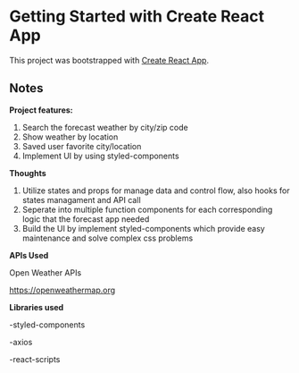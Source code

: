 # Getting Started with Create React App

This project was bootstrapped with [Create React App](https://github.com/facebook/create-react-app).

## Notes

**Project features:**

1. Search the forecast weather by city/zip code
2. Show weather by location
3. Saved user favorite city/location
4. Implement UI by using styled-components


**Thoughts**

1. Utilize states and props for manage data and control flow, also hooks for states managament and API call
2. Seperate into multiple function components for each corresponding logic that the forecast app needed
3. Build the UI by implement styled-components which provide easy maintenance and solve complex css problems



**APIs Used**

Open Weather APIs

https://openweathermap.org


**Libraries used**

-styled-components

-axios

-react-scripts
